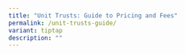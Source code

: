 ```yaml
---
title: "Unit Trusts: Guide to Pricing and Fees"
permalink: /unit-trusts-guide/
variant: tiptap
description: ""
---
```

